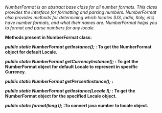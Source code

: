 *NumberFormat is an abstract base class for all number formats. This class provides the interface for formatting and parsing numbers. NumberFormat also provides methods for determining which locales (US, India, Italy, etc) have number formats, and what their names are. NumberFormat helps you to format and parse numbers for any locale.*

<b><e>Methods present in NumberFormat class:<e><b>

*public static NumberFormat getInstance();* : To get the NumberFormat object for default Locale.

*public static NumberFormat getCurrencyInstance();* : To get the NumberFormat object for default Locale to represent in specific Currency.

*public static NumberFormat getPercentInstance();* :

*public static NumberFormat getInstance(Locale l);* : To get the NumberFormat object for the specified Locale object.

*public static format(long l);* :To convert java number to locale object.
